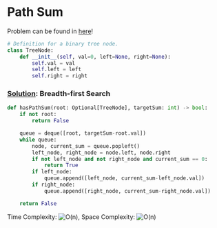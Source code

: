 # Path Sum

Problem can be found in [here](https://leetcode.com/problems/path-sum/)!

```python
# Definition for a binary tree node.
class TreeNode:
    def __init__(self, val=0, left=None, right=None):
        self.val = val
        self.left = left
        self.right = right
```

### [Solution](/Binary%20Tree/112-PathSum/solution.py): Breadth-first Search

```python
def hasPathSum(root: Optional[TreeNode], targetSum: int) -> bool:
    if not root:
        return False

    queue = deque([root, targetSum-root.val])
    while queue:
        node, current_sum = queue.popleft()
        left_node, right_node = node.left, node.right
        if not left_node and not right_node and current_sum == 0:
            return True
        if left_node:
            queue.append([left_node, current_sum-left_node.val])
        if right_node:
            queue.append([right_node, current_sum-right_node.val])

    return False
```

Time Complexity: ![O(n)](<https://latex.codecogs.com/svg.image?\inline&space;O(n)>), Space Complexity: ![O(n)](<https://latex.codecogs.com/svg.image?\inline&space;O(n)>)
